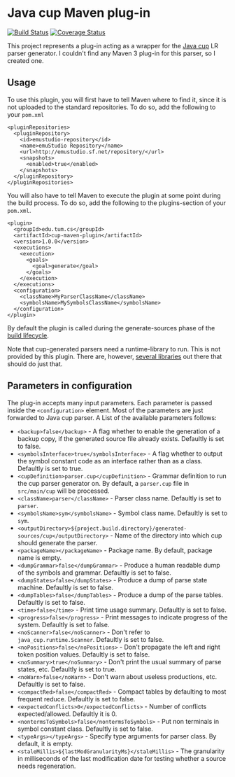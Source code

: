 Java cup Maven plug-in
======================
[![Build Status](https://travis-ci.org/vbmacher/cup-maven-plugin.png)](https://travis-ci.org/vbmacher/cup-maven-plugin)
[![Coverage Status](https://coveralls.io/repos/vbmacher/cup-maven-plugin/badge.png?branch=master)](https://coveralls.io/r/vbmacher/cup-maven-plugin?branch=master)

This project represents a plug-in acting as a wrapper for the [Java cup](http://www2.cs.tum.edu/projects/cup/) LR parser generator. I couldn't find any Maven 3 plug-in for this parser, so I created one.

Usage
-----
To use this plugin, you will first have to tell Maven where to find it, since it is not uploaded to the standard repositories. To do so, add the following to your `pom.xml`

```
<pluginRepositories>
  <pluginRepository>
    <id>emustudio-repository</id>
    <name>emuStudio Repository</name>
    <url>http://emustudio.sf.net/repository/</url>
    <snapshots>
      <enabled>true</enabled>
    </snapshots>
  </pluginRepository>
</pluginRepositories>
```

You will also have to tell Maven to execute the plugin at some point during the build process. To do so, add the following to the plugins-section of your `pom.xml`.

```
<plugin>
  <groupId>edu.tum.cs</groupId>
  <artifactId>cup-maven-plugin</artifactId>
  <version>1.0.0</version>
  <executions>
    <execution>
      <goals>
        <goal>generate</goal>
      </goals>
    </execution>
  </executions>
  <configuration>
    <className>MyParserClassName</className>
    <symbolsName>MySymbolsClassName</symbolsName>
  </configuration>
</plugin>
```

By default the plugin is called during the generate-sources phase of the [build lifecycle](http://maven.apache.org/guides/introduction/introduction-to-the-lifecycle.html).

Note that cup-generated parsers need a runtime-library to run. This is not provided by this plugin. There are, however, [several libraries](https://maven-repository.com/search?q=cup) out there that should do just that.

Parameters in configuration
---------------------------

The plug-in accepts many input parameters. Each parameter is passed inside the `<configuration>` element. Most of the parameters are just forwarded to Java cup parser. A List of the available parameters follows:

* `<backup>false</backup>` - A flag whether to enable the generation of a backup copy, if the generated source file already exists. Defaultly is set
  to false.
* `<symbolsInterface>true</symbolsInterface>` - A flag whether to output the symbol constant code as an interface rather than as a class. Defaultly
  is set to true.
* `<cupDefinition>parser.cup</cupDefinition>` - Grammar definition to run the cup parser generator on. By default, a `parser.cup` file in
  `src/main/cup` will be processed.
* `<className>parser</className>` - Parser class name. Defaultly is set to `parser`.
* `<symbolsName>sym</symbolsName>` - Symbol class name. Defaultly is set to `sym`.
* `<outputDirectory>${project.build.directory}/generated-sources/cup</outputDirectory>` - Name of the directory into which cup should generate
   the parser.
* `<packageName></packageName>` - Package name. By default, package name is empty.
* `<dumpGrammar>false</dumpGrammar>` - Produce a human readable dump of the symbols and grammar. Defaultly is set to false.
* `<dumpStates>false</dumpStates>` - Produce a dump of parse state machine. Defaultly is set to false.
* `<dumpTables>false</dumpTables>` - Produce a dump of the parse tables. Defaultly is set to false.
* `<time>false</time>` - Print time usage summary. Defaultly is set to false.
* `<progress>false</progress>` - Print messages to indicate progress of the system. Defaultly is set to false.
* `<noScanner>false</noScanner>` - Don't refer to `java_cup.runtime.Scanner`. Defaultly is set to false.
* `<noPositions>false</noPositions>` - Don't propagate the left and right token position values. Defaultly is set to false.
* `<noSummary>true</noSummary>` - Don't print the usual summary of parse states, etc. Defaultly is set to true.
* `<noWarn>false</noWarn>` - Don't warn about useless productions, etc. Defaultly is set to false.
* `<compactRed>false</compactRed>` - Compact tables by defaulting to most frequent reduce. Defaultly is set to false.
* `<expectedConflicts>0</expectedConflicts>` - Number of conflicts expected/allowed. Defaultly it is 0.
* `<nontermsToSymbols>false</nontermsToSymbols>` - Put non terminals in symbol constant class. Defaultly is set to false.
* `<typeArgs></typeArgs>` - Specify type arguments for parser class. By default, it is empty.
* `<staleMillis>${lastModGranularityMs}</staleMillis>` - The granularity in milliseconds of the last modification date for testing
  whether a source needs regeneration.

